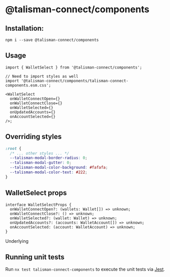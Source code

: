 # @talisman-connect/components

## Installation:

```
npm i --save @talisman-connect/components
```

## Usage

```tsx
import { WalletSelect } from '@talisman-connect/components';

// Need to import styles as well
import '@talisman-connect/components/talisman-connect-components.esm.css';

<WalletSelect
  onWalletConnectOpen={}
  onWalletConnectClose={}
  onWalletSelected={}
  onUpdatedAccounts={}
  onAccountSelected={}
/>;
```

## Overriding styles

```css
:root {
  /* ... other styles ... */
  --talisman-modal-border-radius: 0;
  --talisman-modal-gutter: 0;
  --talisman-modal-color-background: #fafafa;
  --talisman-modal-color-text: #222;
}
```

## WalletSelect props

```tsx
interface WalletSelectProps {
  onWalletConnectOpen?: (wallets: Wallet[]) => unknown;
  onWalletConnectClose?: () => unknown;
  onWalletSelected?: (wallet: Wallet) => unknown;
  onUpdatedAccounts?: (accounts: WalletAccount[]) => unknown;
  onAccountSelected: (account: WalletAccount) => unknown;
}
```

Underlying

## Running unit tests

Run `nx test talisman-connect-components` to execute the unit tests via [Jest](https://jestjs.io).

